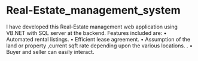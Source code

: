 # Real-Estate_management_system
I have developed this Real-Estate management web application using VB.NET with SQL server at the backend. Features included are: • Automated rental listings. • Efficient lease agreement. • Assumption of the land or property ,current sqft rate depending upon the various locations. . • Buyer and seller can easily interact. 
